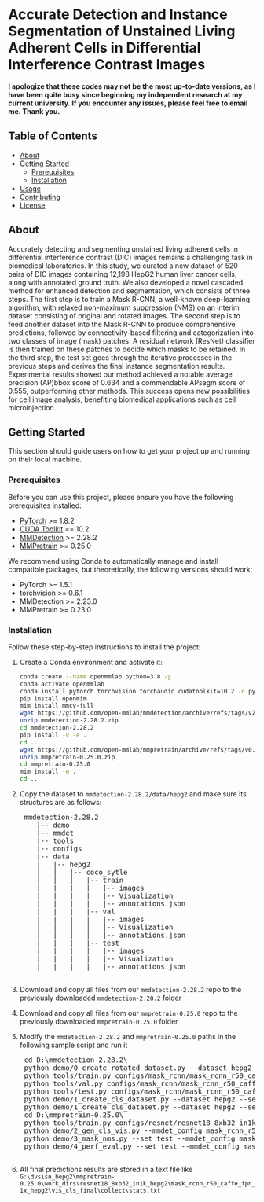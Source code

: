 # Accurate Detection and Instance Segmentation of Unstained Living Adherent Cells in Differential Interference Contrast Images

**I apologize that these codes may not be the most up-to-date versions, as I have been quite busy since beginning my independent research at my current university. If you encounter any issues, please feel free to email me. Thank you.**

## Table of Contents

- [About](#about)
- [Getting Started](#getting-started)
  - [Prerequisites](#prerequisites)
  - [Installation](#installation)
- [Usage](#usage)
- [Contributing](#contributing)
- [License](#license)

## About

Accurately detecting and segmenting unstained living adherent cells in differential interference contrast (DIC) images remains a challenging task in biomedical laboratories. In this study, we curated a new dataset of 520 pairs of DIC images containing 12,198 HepG2 human liver cancer cells, along with annotated ground truth. We also developed a novel cascaded method for enhanced detection and segmentation, which consists of three steps. The first step is to train a Mask R-CNN, a well-known deep-learning algorithm, with relaxed non-maximum suppression (NMS) on an interim dataset consisting of original and rotated images. The second step is to feed another dataset into the Mask R-CNN to produce comprehensive predictions, followed by connectivity-based filtering and categorization into two classes of image (mask) patches. A residual network (ResNet) classifier is then trained on these patches to decide which masks to be retained. In the third step, the test set goes through the iterative processes in the previous steps and derives the final instance segmentation results. Experimental results showed our method achieved a notable average precision (AP)bbox score of 0.634 and a commendable APsegm score of 0.555, outperforming other methods. This success opens new possibilities for cell image analysis, benefiting biomedical applications such as cell microinjection.

## Getting Started

This section should guide users on how to get your project up and running on their local machine.

### Prerequisites

Before you can use this project, please ensure you have the following prerequisites installed:

- [PyTorch](https://pytorch.org/) >= 1.8.2
- [CUDA Toolkit](https://developer.nvidia.com/cuda-toolkit) == 10.2
- [MMDetection](https://github.com/open-mmlab/mmdetection) >= 2.28.2
- [MMPretrain](https://github.com/open-mmlab/mmpretrain) >= 0.25.0

We recommend using Conda to automatically manage and install compatible packages, but theoretically, the following versions should work:

- PyTorch >= 1.5.1
- torchvision >= 0.6.1
- MMDetection >= 2.23.0
- MMPretrain >= 0.23.0

### Installation

Follow these step-by-step instructions to install the project:

1. Create a Conda environment and activate it:

   ```bash
   conda create --name openmmlab python=3.8 -y
   conda activate openmmlab
   conda install pytorch torchvision torchaudio cudatoolkit=10.2 -c pytorch-lts
   pip install openmim
   mim install mmcv-full
   wget https://github.com/open-mmlab/mmdetection/archive/refs/tags/v2.28.2.zip
   unzip mmdetection-2.28.2.zip
   cd mmdetection-2.28.2
   pip install -v -e .
   cd ..
   wget https://github.com/open-mmlab/mmpretrain/archive/refs/tags/v0.25.0.zip
   unzip mmpretrain-0.25.0.zip
   cd mmpretrain-0.25.0
   mim install -e .
   cd ..

2. Copy the dataset to `mmdetection-2.28.2/data/hepg2` and make sure its structures are as follows:

    <pre>
    mmdetection-2.28.2
       |-- demo
       |-- mmdet
       |-- tools
       |-- configs
       |-- data
       |   |-- hepg2
       |   |   |-- coco_sytle
       |   |   |   |-- train
       |   |   |   |   |-- images
       |   |   |   |   |-- Visualization
       |   |   |   |   |-- annotations.json
       |   |   |   |-- val
       |   |   |   |   |-- images
       |   |   |   |   |-- Visualization
       |   |   |   |   |-- annotations.json
       |   |   |   |-- test
       |   |   |   |   |-- images
       |   |   |   |   |-- Visualization
       |   |   |   |   |-- annotations.json
    </pre>

3. Download and copy all files from our `mmdetection-2.28.2` repo to the previously downloaded `mmdetection-2.28.2` folder

4. Download and copy all files from our `mmpretrain-0.25.0` repo to the previously downloaded `mmpretrain-0.25.0` folder

5. Modify the `mmdetection-2.28.2` and `mmpretrain-0.25.0` paths in the following sample script and run it

    <pre>
    cd D:\mmdetection-2.28.2\
    python demo/0_create_rotated_dataset.py --dataset hepg2
    python tools/train.py configs/mask_rcnn/mask_rcnn_r50_caffe_fpn_1x_hepg2.py
    python tools/val.py configs/mask_rcnn/mask_rcnn_r50_caffe_fpn_1x_hepg2.py work_dirs/mask_rcnn_r50_caffe_fpn_1x_hepg2/latest.pth --show-dir work_dirs/mask_rcnn_r50_caffe_fpn_1x_hepg2/val/ --eval bbox segm --eval-options jsonfile_prefix=work_dirs/mask_rcnn_r50_caffe_fpn_1x_hepg2/val/results
    python tools/test.py configs/mask_rcnn/mask_rcnn_r50_caffe_fpn_1x_hepg2.py work_dirs/mask_rcnn_r50_caffe_fpn_1x_hepg2/latest.pth --show-dir work_dirs/mask_rcnn_r50_caffe_fpn_1x_hepg2/test/ --eval bbox segm --eval-options jsonfile_prefix=work_dirs/mask_rcnn_r50_caffe_fpn_1x_hepg2/test/results
    python demo/1_create_cls_dataset.py --dataset hepg2 --set val --config_dir mask_rcnn_r50_caffe_fpn_1x_hepg2 --img_height 864 --img_width 1152
    python demo/1_create_cls_dataset.py --dataset hepg2 --set test --config_dir mask_rcnn_r50_caffe_fpn_1x_hepg2 --img_height 864 --img_width 1152
    cd D:\mmpretrain-0.25.0\
    python tools/train.py configs/resnet/resnet18_8xb32_in1k_hepg2.py --work-dir work_dirs/resnet18_8xb32_in1k_hepg2/mask_rcnn_r50_caffe_fpn_1x_hepg2
    python demo/2_gen_cls_vis.py --mmdet_config mask_rcnn_r50_caffe_fpn_1x_hepg2 --mmcls_config resnet18_8xb32_in1k_hepg2 --device cuda:0
    python demo/3_mask_nms.py --set test --mmdet_config mask_rcnn_r50_caffe_fpn_1x_hepg2 --mmcls_config resnet18_8xb32_in1k_hepg2
    python demo/4_perf_eval.py --set test --mmdet_config mask_rcnn_r50_caffe_fpn_1x_hepg2 --mmcls_config resnet18_8xb32_in1k_hepg2
    </pre>
    
6. All final predictions results are stored in a text file like `G:\dvsisn_hepg2\mmpretrain-0.25.0\work_dirs\resnet18_8xb32_in1k_hepg2\mask_rcnn_r50_caffe_fpn_1x_hepg2\vis_cls_final\collect\stats.txt`
